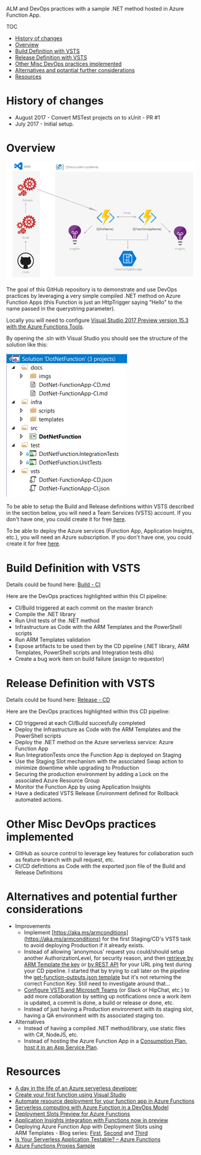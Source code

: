 ALM and DevOps practices with a sample .NET method hosted in Azure Function App.

TOC

- [History of changes](#history-of-changes)
- [Overview](#overview)
- [Build Definition with VSTS](#build-definition-with-vsts)
- [Release Definition with VSTS](#release-definition-with-vsts)
- [Other Misc DevOps practices implemented](#other-misc-devops-practices-implemented)
- [Alternatives and potantial further considerations](#alternatives-and-potantial-further-considerations)
- [Resources](#resources)

# History of changes

- August 2017 - Convert MSTest projects on to xUnit - PR #1
- July 2017 - Initial setup.

# Overview

![Process - Overview](/docs/imgs/Process-Overview.PNG)

The goal of this GitHub repository is to demonstrate and use DevOps practices by leveraging a very simple compiled .NET method on Azure Function Apps (this Function is just an HttpTrigger saying "Hello" to the name passed in the querystring parameter).

Locally you will need to configure [Visual Studio 2017 Preview version 15.3 with the Azure Functions Tools](https://docs.microsoft.com/en-us/azure/azure-functions/functions-create-your-first-function-visual-studio).

By opening the .sln with Visual Studio you should see the structure of the solution like this:

![Visual Studio Solution Structure Overview](/docs/imgs/Visual-Studio-Solution-Structure-Overview.PNG)

To be able to setup the Build and Release definitions within VSTS described in the section below, you will need a Team Services (VSTS) account. If you don't have one, you could create it for free [here](https://www.visualstudio.com/team-services/).

To be able to deploy  the Azure services (Function App, Application Insights, etc.), you will need an Azure subscription. If you don't have one, you could create it for free [here](https://azure.microsoft.com/fr-ca/free/).

# Build Definition with VSTS

Details could be found here: [Build - CI](/docs/DotNet-FunctionApp-CI.md)

Here are the DevOps practices highlighted within this CI pipeline:
- CI/Build triggered at each commit on the master branch
- Compile the .NET library
- Run Unit tests of the .NET method
- Infrastructure as Code with the ARM Templates and the PowerShell scripts
- Run ARM Templates validation
- Expose artifacts to be used then by the CD pipeline (.NET library, ARM Templates, PowerShell scripts and Integration tests dlls)
- Create a bug work item on build failure (assign to requestor)

# Release Definition with VSTS

Details could be found here: [Release - CD](/docs/DotNet-FunctionApp-CD.md)

Here are the DevOps practices highlighted within this CD pipeline:
- CD triggered at each CI/Build succesfully completed
- Deploy the Infrastructure as Code with the ARM Templates and the PowerShell scripts
- Deploy the .NET method on the Azure serverless service: Azure Function App
- Run IntegrationTests once the Function App is deployed on Staging
- Use the Staging Slot mechanism with the associated Swap action to minimize downtime while upgrading to Production
- Securing the production environment by adding a Lock on the associated Azure Resource Group
- Monitor the Function App by using Application Insights
- Have a dedicated VSTS Release Environment defined for Rollback automated actions.

# Other Misc DevOps practices implemented

- GitHub as source control to leverage key features for collaboration such as feature-branch with pull request, etc.
- CI/CD definitions as Code with the exported json file of the Build and Release Definitions

# Alternatives and potential further considerations

- Improvements
    - Implement [https://aka.ms/armconditions](https://aka.ms/armconditions) for the first Staging/CD's VSTS task to avoid deploying Production if it already exists.
    - Instead of allowing 'anonymous' request you could/should setup another AuthorizationLevel, for security reason, and then [retrieve by ARM Template the key](https://stackoverflow.com/questions/43253453/get-function-host-keys-of-azure-function-in-powershell/44117841#44117841) or [by REST API](https://github.com/Azure/azure-webjobs-sdk-script/wiki/Key-management-API) for your URL ping test during your CD pipeline. I started that by trying to call later on the pipeline the [get-function-outputs.json template](/infra/templates/get-function-outputs.json) but it's not returning the correct Function Key. Still need to investigate around that...
    - [Configure VSTS and Microsoft Teams](https://almvm.azurewebsites.net/labs/vsts/teams/) (or Slack or HipChat, etc.) to add more collaboration by setting up notifications once a work item is updated, a commit is done, a build or release or done, etc.
    - Instead of just having a Production environment with its staging slot, having a QA environment with its associated staging too.
- Alternatives
    - Instead of having a compiled .NET method/library, use static files with C#, NodeJS, etc.
    - Instead of hosting the Azure Function App in a [Consumption Plan, host it in an App Service Plan](https://docs.microsoft.com/en-us/azure/azure-functions/functions-scale).

# Resources

- [A day in the life of an Azure serverless developer](https://channel9.msdn.com/Events/Build/2017/T6003)
- [Create your first function using Visual Studio](https://docs.microsoft.com/en-us/azure/azure-functions/functions-create-your-first-function-visual-studio)
- [Automate resource deployment for your function app in Azure Functions](https://docs.microsoft.com/en-us/azure/azure-functions/functions-infrastructure-as-code)
- [Serverless computing with Azure Function in a DevOps Model](https://blogs.msdn.microsoft.com/troubleshooting_tips_for_developers/2017/07/05/serverless-computing-with-azure-function-in-a-devops-model/)
- [Deployment Slots Preview for Azure Functions](https://blogs.msdn.microsoft.com/appserviceteam/2017/06/13/deployment-slots-preview-for-azure-functions/)
- [Application Insights integration with Functions now in preview](https://blogs.msdn.microsoft.com/appserviceteam/2017/05/10/application-insights-integration-with-functions-now-in-preview/)
- Deploying Azure Function App with Deployment Slots using ARM Templates - Blog series: [First](https://nascent.blog/2017/05/31/azure-function-app-deployment-slots-arm-template/), [Second](https://nascent.blog/2017/06/22/azure-functions-arm-templates-snags-1-http-triggers-keys/) and [Third](https://nascent.blog/2017/06/27/azure-functions-slots-arm-templates-snags-2-redeploy-causes-unwanted-swap/)
- [Is Your Serverless Application Testable? – Azure Functions](https://blog.kloud.com.au/2017/07/22/is-your-serverless-application-testable-azure-functions/)
- [Azure Functions Proxies Sample](https://github.com/Azure-Samples/functions-js-spa)
